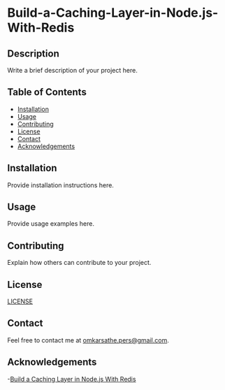 # Build-a-Caching-Layer-in-Node.js-With-Redis
## Description
Write a brief description of your project here.
## Table of Contents
- [Installation](#installation)
- [Usage](#usage)
- [Contributing](#contributing)
- [License](#license)
- [Contact](#contact)
- [Acknowledgements](#acknowledgements)
## Installation
Provide installation instructions here.
## Usage
Provide usage examples here.
## Contributing
Explain how others can contribute to your project.
## License
[LICENSE](./LICENSE)
## Contact
Feel free to contact me at [omkarsathe.pers@gmail.com](mailto:omkarsathe.pers@gmail.com?subject=Feedback%20about%20Build%20a%20Caching%20Layer%20in%20NodeJS%20With%20Redis!&body=Please%20share%20your%20feedback%20below:%0A%0A-------------------------------------%0A%0A[Your%20Reply%20Here]%0A%0A--------------------------------------%0A%0AGitHub%20Repository:%20https://github.com/omkarsathe01/Build-a-Caching-Layer-in-Node.js-With-Redis).
## Acknowledgements
-[Build a Caching Layer in Node.js With Redis](https://semaphoreci.medium.com/build-a-caching-layer-in-node-js-with-redis-966509563133)
